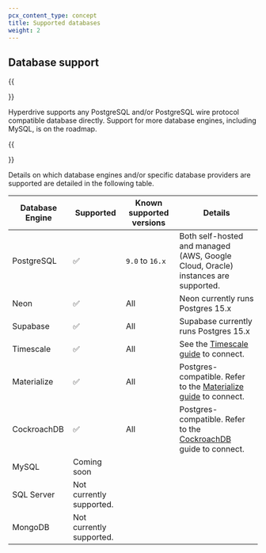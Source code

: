 ```yaml
---
pcx_content_type: concept
title: Supported databases
weight: 2
---
```

## Database support

{{<Aside type="note" header="Open beta">}}

Hyperdrive supports any PostgreSQL and/or PostgreSQL wire protocol compatible database directly. Support for more database engines, including MySQL, is on the roadmap.

{{</Aside>}}

Details on which database engines and/or specific database providers are supported are detailed in the following table.

| Database Engine       | Supported     | Known supported versions   | Details
| --------------------- | ------------- |---------------  | -------------------------------------------- | 
| PostgreSQL            | ✅            | `9.0` to `16.x` | Both self-hosted and managed (AWS, Google Cloud, Oracle) instances are supported. |
| Neon                  | ✅            | All             | Neon currently runs Postgres 15.x |
| Supabase              | ✅            | All             | Supabase currently runs Postgres 15.x |
| Timescale             | ✅            | All             | See the [Timescale guide](/hyperdrive/examples/timescale/) to connect. |
| Materialize           | ✅            | All             | Postgres-compatible. Refer to the [Materialize guide](/hyperdrive/examples/materialize/) to connect. |
| CockroachDB           | ✅            | All             | Postgres-compatible. Refer to the [CockroachDB](/hyperdrive/examples/cockroachdb/) guide to connect. |
| MySQL                 | Coming soon | | |
| SQL Server            | Not currently supported. | | |
| MongoDB               | Not currently supported. | | | 
